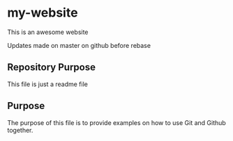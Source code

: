 # my-website

This is an awesome website

Updates made on master on github before rebase

## Repository Purpose

This file is just a readme file

## Purpose

The purpose of this file is to provide examples
on how to use Git and Github together.
